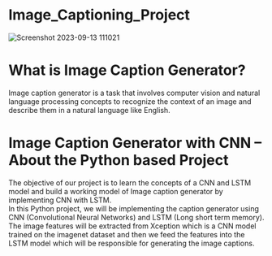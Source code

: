 # Image_Captioning_Project
![Screenshot 2023-09-13 111021](https://github.com/Subhadwip-Manna/Image_Captioning_Project/assets/140252649/18229137-9f66-4816-8aa0-37c11e99f6cf)

# What is Image Caption Generator?
Image caption generator is a task that involves computer vision and natural language processing concepts to recognize the context of an image and describe them in a natural language like English.

# Image Caption Generator with CNN – About the Python based Project
The objective of our project is to learn the concepts of a CNN and LSTM model and build a working model of Image caption generator by implementing CNN with LSTM.  
In this Python project, we will be implementing the caption generator using CNN (Convolutional Neural Networks) and LSTM (Long short term memory). The image features will be extracted from Xception which is a CNN model trained on the imagenet dataset and then we feed the features into the LSTM model which will be responsible for generating the image captions.
